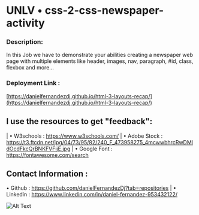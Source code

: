 # UNLV • css-2-css-newspaper-activity

### Description:  
In this Job we have to demonstrate your abilities creating a newspaper web page with multiple elements like header,
images, nav, paragraph, #id, class, flexbox and more... 

### Deployment Link :
[https://danielfernandezdj.github.io/html-3-layouts-recap/](https://danielfernandezdj.github.io/html-3-layouts-recap/)

## I use the resources to get "feedback":
| • W3schools :   https://www.w3schools.com/
| • Adobe Stock :    https://t3.ftcdn.net/jpg/04/73/95/82/240_F_473958275_4mcwwbhrcRwDMldOcdFkcQrBNKFVFijE.jpg
| • Google Font : https://fontawesome.com/search

## Contact Information :
 • Github :      https://github.com/danielFernandezDj?tab=repositories
| • Linkedin :    https://www.linkedin.com/in/daniel-fernandez-953432122/

![Alt Text](./assets/image/image-example.png)
